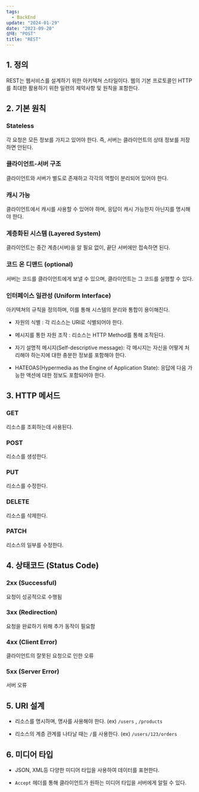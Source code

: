 ```yaml
---
tags:
  - BackEnd
update: "2024-01-29"
date: "2023-09-20"
상태: "POST"
title: "REST"
---
```

## 1. 정의

REST는 웹서비스를 설계하기 위한 아키텍쳐 스타일이다. 웹의 기본 프로토콜인 HTTP를 최대한 활용하기 위한 일련의 제약사항 및 원칙을 포함한다.

## 2. 기본 원칙

### Stateless

각 요청은 모든 정보를 가지고 있어야 한다. 즉, 서버는 클라이언트의 상태 정보를 저장하면 안된다.

### 클라이언트-서버 구조

클라이언트와 서버가 별도로 존재하고 각각의 역할이 분리되어 있어야 한다.

### 캐시 가능

클라이언트에서 캐시를 사용할 수 있어야 하며, 응답이 캐시 가능한지 아닌지를 명시해야 한다.

### 계층화된 시스템 (Layered System)

클라이언트는 중간 계층(서버)을 알 필요 없이, 끝단 서버에만 접속하면 된다.

### 코드 온 디맨드 (optional)

서버는 코드를 클라이언트에게 보낼 수 있으며, 클라이언트는 그 코드를 실행할 수 있다.

### 인터페이스 일관성 (Uniform Interface)

아키텍쳐의 규칙을 정의하며, 이를 통해 시스템의 분리와 통합이 용이해진다.

- 자원의 식별 : 각 리소스는 URI로 식별되어야 한다.

- 메시지를 통한 자원 조작 : 리소스는 HTTP Method를 통해 조작된다.

- 자기 설명적 메시지(Self-descriptive message): 각 메시지는 자신을 어떻게 처리해야 하는지에 대한 충분한 정보를 포함해야 한다.

- HATEOAS(Hypermedia as the Engine of Application State): 응답에 다음 가능한 액션에 대한 정보도 포함되어야 한다.

## 3. HTTP 메서드

### GET

리소스를 조회하는데 사용된다.

### POST

리소스를 생성한다.

### PUT

리소스를 수정한다.

### DELETE

리소스를 삭제한다.

### PATCH

리소스의 일부를 수정한다.

## 4. 상태코드 (Status Code)

### 2xx (Successful)

요청이 성공적으로 수행됨

### 3xx (Redirection)

요청을 완료하기 위해 추가 동작이 필요함

### 4xx (Client Error)

클라이언트의 잘못된 요청으로 인한 오류

### 5xx (Server Error)

서버 오류

## 5. URI 설계

- 리소스를 명시하며, 명사를 사용해야 한다. (ex) `/users` , `/products`

- 리소스의 계층 관계를 나타날 때는 `/`를 사용한다. (ex) `/users/123/orders`

## 6. 미디어 타입

- JSON, XML등 다양한 미디어 타입을 사용하여 데이터를 표현한다.

- `Accept` 헤더를 통해 클라이언트가 원하는 미디어 타입을 서버에게 알릴 수 있다.




